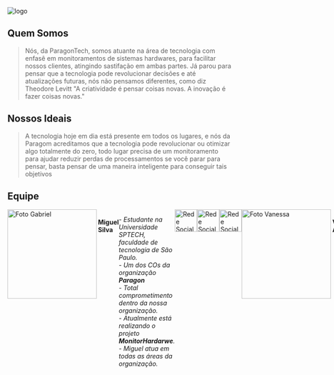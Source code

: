 ![logo](https://github.com/PARAG0NTECH/.github/assets/125837411/0a3111bc-34fe-4faa-8004-6cf21f4f14e2)


<h2>Quem Somos</h2>
    
   > Nós, da ParagonTech, somos atuante na área de tecnologia com enfasê em monitoramentos de sistemas hardwares, para facilitar nossos clientes, atingindo sastifação em ambas partes. Já
   parou para pensar que a tecnologia pode revolucionar decisões e até atualizações futuras, nós não pensamos diferentes, como diz Theodore Levitt "A criatividade é pensar coisas novas. A inovação é fazer coisas novas." 

<h2>Nossos Ideais</h2>

  > A tecnologia hoje em dia está presente em todos os lugares, e nós da Paragom acreditamos que a tecnologia pode revolucionar ou otimizar algo totalmente do zero, todo
    lugar precisa de um monitoramento para ajudar reduzir perdas de processamentos se você parar para pensar, basta pensar de uma maneira inteligente para conseguir tais
    objetivos
    
 
 
 
<h2>Equipe</h2>
    
<div style = "display: flex;"> 
<div style = "width:100%">
<img alt="Foto Gabriel" src="https://avatars.githubusercontent.com/u/125837411?v=4" width = 200 align="left">
</div>
    <h4>Miguel Silva</h4>
  <p><i>
        - Estudante na Universidade SPTECH, faculdade de tecnologia de São Paulo.<br>
        - Um dos COs da organização <b>Paragon</b><br>
        - Total comprometimento dentro da nossa organização.<br>
        - Atualmente está realizando o projeto <b>MonitorHardarwe</b>.<br>
        - Miguel atua em todas as áreas da organização.</i><br></p>
        <a href= "url.com">
        <img alt="Rede Social" src="https://cdn-icons-png.flaticon.com/512/5968/5968866.png" align="center" width="50" height="50">
       </a>
       <a href= "url.com">
       <img alt="Rede Social" src="https://encrypted-tbn0.gstatic.com/images?q=tbn:ANd9GcRRqxJYUdQM20b-kpw0btYL7orcsnvUnvSJtA&usqp=CAU" align="center" width="50" height="50">
       </a>
        <a href= "url.com">
        <img alt="Rede Social" src="https://user-images.githubusercontent.com/86174349/228012688-97fdee29-8f40-4804-b9cc-a1042ab09598.png" align="center" width="50" height="50">
        </a>
<hr>
<div style = "width:100%">
<img alt="Foto Vanessa" src="https://avatars.githubusercontent.com/u/126120513?v=4" width = 200 align="left">
</div>
    <h4>Vanessa Aquino</h4>
  <p><i>
        - Estudante na Universidade SPTECH, faculdade de tecnologia de São Paulo.<br>
        - Um dos COs da organização <b>Paragon.</b><br>
        - Total comprometimento dentro da nossa organização.<br>
        - Atualmente está realizando o projeto <b>MonitorHardware</b>.<br>
        - Vanessa atua em todas as áreas da organização.</i><br></p>
        <a href= "url.com">
        <img alt="Rede Social" src="https://cdn-icons-png.flaticon.com/512/5968/5968866.png" align="center" width="50" height="50">
       </a>
       <a href= "url.com">
       <img alt="Rede Social" src="https://encrypted-tbn0.gstatic.com/images?q=tbn:ANd9GcRRqxJYUdQM20b-kpw0btYL7orcsnvUnvSJtA&usqp=CAU" align="center" width="50" height="50">
       </a>
        <a href= "url.com">
        <img alt="Rede Social" src="https://user-images.githubusercontent.com/86174349/228012688-97fdee29-8f40-4804-b9cc-a1042ab09598.png" align="center" width="50" height="50">
        </a>
<hr>
<div style = "width:100%">
<img alt="Foto Luccas" src="https://avatars.githubusercontent.com/u/125739142?v=4" width = 200 align="left">
</div>
    <h4>Luccas Bueno</h4>
  <p><i>
        - Estudante na Universidade SPTECH, faculdade de tecnologia de São Paulo.<br>
        - Um dos COs da organização <b>Paragon.</b><br>
        - Total comprometimento dentro da nossa organização.<br>
        - Atualmente está realizando o projeto <b>MonitorHardware</b>.<br>
        - Luccas atua em todas as áreas da organização.</i><br></p>
        <a href= "url.com">
        <img alt="Rede Social" src="https://cdn-icons-png.flaticon.com/512/5968/5968866.png" align="center" width="50" height="50">
       </a>
       <a href= "url.com">
       <img alt="Rede Social" src="https://encrypted-tbn0.gstatic.com/images?q=tbn:ANd9GcRRqxJYUdQM20b-kpw0btYL7orcsnvUnvSJtA&usqp=CAU" align="center" width="50" height="50">
       </a>
        <a href= "url.com">
        <img alt="Rede Social" src="https://user-images.githubusercontent.com/86174349/228012688-97fdee29-8f40-4804-b9cc-a1042ab09598.png" align="center" width="50" height="50">
        </a>
<hr>
<div style = "width:100%">
<img alt="Samuel Lucena" src="https://avatars.githubusercontent.com/u/80936078?v=4" width = 200 align="left">
</div>
    <h4>Samuel Lucena</h4>
  <p><i>
        - Estudante na Universidade SPTECH, faculdade de tecnologia de São Paulo.<br>
        - Um dos COs da organização <b>Paragon</b><br>
        - Total comprometimento dentro da nossa organização.<br>
        - Atualmente está realizando o projeto <b>MonitorHardware</b>.<br>
        - Samuel atua em todas as áreas da organização.</i><br></p>
        <a href= "url.com">
        <img alt="Rede Social" src="https://cdn-icons-png.flaticon.com/512/5968/5968866.png" align="center" width="50" height="50">
       </a>
       <a href= "url.com">
       <img alt="Rede Social" src="https://encrypted-tbn0.gstatic.com/images?q=tbn:ANd9GcRRqxJYUdQM20b-kpw0btYL7orcsnvUnvSJtA&usqp=CAU" align="center" width="50" height="50">
       </a>
        <a href= "url.com">
        <img alt="Rede Social" src="https://user-images.githubusercontent.com/86174349/228012688-97fdee29-8f40-4804-b9cc-a1042ab09598.png" align="center" width="50" height="50">
        </a>
<hr>
<div style = "width:100%">
<img alt="Foto Ricardo" src="https://avatars.githubusercontent.com/u/86174349?v=4" width = 200 align="left">
</div>
    <h4>Ricardo Vicente</h4>
  <p><i>
        - Estudante na Universidade SPTECH, faculdade de tecnologia de São Paulo.<br>
        - Um dos COs da organização <b>Paragon</b><br>
        - Total comprometimento dentro da nossa organização.<br>
        - Atualmente está realizando o projeto <b>MonitorHardware</b>.<br>
        - Ricardo atua em todas as áreas da organização.</i><br></p>
        <a href= "url.com">
        <img alt="Rede Social" src="https://cdn-icons-png.flaticon.com/512/5968/5968866.png" align="center" width="50" height="50">
       </a>
       <a href= "url.com">
       <img alt="Rede Social" src="https://encrypted-tbn0.gstatic.com/images?q=tbn:ANd9GcRRqxJYUdQM20b-kpw0btYL7orcsnvUnvSJtA&usqp=CAU" align="center" width="50" height="50">
       </a>
        <a href= "url.com">
        <img alt="Rede Social" src="https://user-images.githubusercontent.com/86174349/228012688-97fdee29-8f40-4804-b9cc-a1042ab09598.png" align="center" width="50" height="50">
        </a>
<hr>


## Regras
 <i>
 
 >•	Quem faltar nas reuniões, deverá justificar;<br><br>
 >•	Pedir ajuda se estiver com dificuldade nas entregas e a ocorrência disso ocasionará a comunicação com o socioemocional;<br><br>
 >•	Interatividade entre o grupo;<br><br>
 >•	Responsabilidade com as entregas;<br><br>
 >•	Cumprir o horário das reuniões;<br><br>
 >•	Comprometimento com o grupo e ao projeto;<br><br>
 >•	Respeito e compreensão com as dificuldades do colegas;<br><br>
 >•    Só pode faltar 2 vezes em reuniões;<br>

</i>



